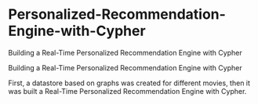 # Personalized-Recommendation-Engine-with-Cypher
Building a Real-Time Personalized Recommendation Engine with Cypher

Building a Real-Time Personalized Recommendation Engine with Cypher

First, a datastore based on graphs was created for different movies, then it was built a Real-Time Personalized Recommendation Engine with Cypher.
